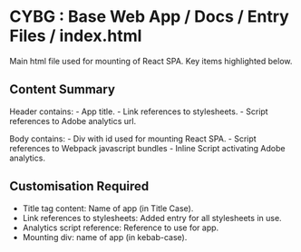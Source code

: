 # CYBG : Base Web App / Docs / Entry Files / index.html

Main html file used for mounting of React SPA. Key items highlighted below.

## Content Summary

Header contains:
    - App title.
    - Link references to stylesheets.
    - Script references to Adobe analytics url.

Body contains:
    - Div with id used for mounting React SPA.
    - Script references to Webpack javascript bundles
    - Inline Script activating Adobe analytics.

## Customisation Required

- Title tag content: Name of app (in Title Case).
- Link references to stylesheets: Added entry for all stylesheets in use.
- Analytics script reference: Reference to use for app.
- Mounting div: name of app (in kebab-case).
